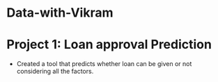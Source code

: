 # Data-with-Vikram

# Project 1: Loan approval Prediction
* Created a tool that predicts whether loan can be given or not considering all the factors.
